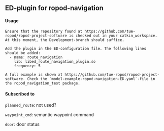 
## ED-plugin for ropod-navigation

#### Usage
```
Ensure that the repository found at https://github.com/tue-ropod/ropod-project-software is checked out in your catkin_workspace. At this moment, the Development-branch should suffice. 

Add the plugin in the ED-configuration file. The following lines should be added:
  - name: route_navigation
    lib: libed_route_navigation_plugin.so
    frequency: 5
    
A full example is shown at https://github.com/tue-ropod/ropod-project-software. Check the `model-example-ropod-navigation-ED.yaml`-file in the ropod_navigation_test package.
```

#### Subscribed to
`planned_route`: not used?

`waypoint_cmd`: semantic waypoint command

`door`: door status
